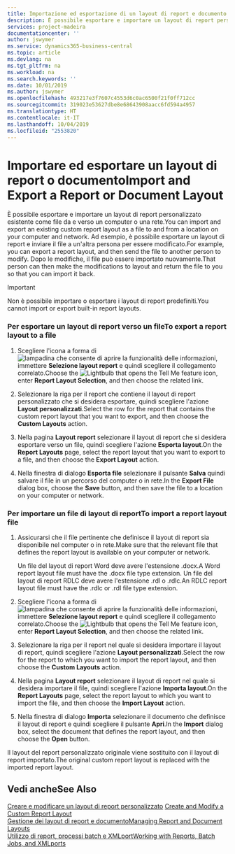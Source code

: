 ```yaml
---
title: Importazione ed esportazione di un layout di report e documento | Microsoft Docs
description: È possibile esportare e importare un layout di report personalizzato esistente come file da e verso un computer o una rete.
services: project-madeira
documentationcenter: ''
author: jswymer
ms.service: dynamics365-business-central
ms.topic: article
ms.devlang: na
ms.tgt_pltfrm: na
ms.workload: na
ms.search.keywords: ''
ms.date: 10/01/2019
ms.author: jswymer
ms.openlocfilehash: 493217e3f7607c4553d6c0ac6500f21f0ff712cc
ms.sourcegitcommit: 319023e53627dbe8e68643908aacc6fd594a4957
ms.translationtype: HT
ms.contentlocale: it-IT
ms.lasthandoff: 10/04/2019
ms.locfileid: "2553820"
---
```

# <a name="import-and-export-a-report-or-document-layout"></a><span data-ttu-id="1781e-103">Importare ed esportare un layout di report o documento</span><span class="sxs-lookup"><span data-stu-id="1781e-103">Import and Export a Report or Document Layout</span></span>
<span data-ttu-id="1781e-104">È possibile esportare e importare un layout di report personalizzato esistente come file da e verso un computer o una rete.</span><span class="sxs-lookup"><span data-stu-id="1781e-104">You can import and export an existing custom report layout as a file to and from a location on your computer and network.</span></span> <span data-ttu-id="1781e-105">Ad esempio, è possibile esportare un layout di report e inviare il file a un'altra persona per essere modificato.</span><span class="sxs-lookup"><span data-stu-id="1781e-105">For example, you can export a report layout, and then send the file to another person to modify.</span></span> <span data-ttu-id="1781e-106">Dopo le modifiche, il file può essere importato nuovamente.</span><span class="sxs-lookup"><span data-stu-id="1781e-106">That person can then make the modifications to layout and return the file to you so that you can import it back.</span></span>  

> [!IMPORTANT]  
>  <span data-ttu-id="1781e-107">Non è possibile importare o esportare i layout di report predefiniti.</span><span class="sxs-lookup"><span data-stu-id="1781e-107">You cannot import or export built-in report layouts.</span></span>  

### <a name="to-export-a-report-layout-to-a-file"></a><span data-ttu-id="1781e-108">Per esportare un layout di report verso un file</span><span class="sxs-lookup"><span data-stu-id="1781e-108">To export a report layout to a file</span></span>  

1.  <span data-ttu-id="1781e-109">Scegliere l'icona a forma di ![lampadina che consente di aprire la funzionalità delle informazioni](media/ui-search/search_small.png "Informazioni sull'operazione che si desidera eseguire"), immettere **Selezione layout report** e quindi scegliere il collegamento correlato.</span><span class="sxs-lookup"><span data-stu-id="1781e-109">Choose the ![Lightbulb that opens the Tell Me feature](media/ui-search/search_small.png "Tell me what you want to do") icon, enter **Report Layout Selection**, and then choose the related link.</span></span>  

2.  <span data-ttu-id="1781e-110">Selezionare la riga per il report che contiene il layout di report personalizzato che si desidera esportare, quindi scegliere l'azione **Layout personalizzati**.</span><span class="sxs-lookup"><span data-stu-id="1781e-110">Select the row for the report that contains the custom report layout that you want to export, and then choose the **Custom Layouts** action.</span></span>  

3.  <span data-ttu-id="1781e-111">Nella pagina **Layout report** selezionare il layout di report che si desidera esportare verso un file, quindi scegliere l'azione **Esporta layout**.</span><span class="sxs-lookup"><span data-stu-id="1781e-111">On the **Report Layouts** page, select the report layout that you want to export to a file, and then choose the **Export Layout** action.</span></span>  

4.  <span data-ttu-id="1781e-112">Nella finestra di dialogo **Esporta file** selezionare il pulsante **Salva** quindi salvare il file in un percorso del computer o in rete.</span><span class="sxs-lookup"><span data-stu-id="1781e-112">In the **Export File** dialog box, choose the **Save** button, and then save the file to a location on your computer or network.</span></span>  

### <a name="to-import-a-report-layout-file"></a><span data-ttu-id="1781e-113">Per importare un file di layout di report</span><span class="sxs-lookup"><span data-stu-id="1781e-113">To import a report layout file</span></span>  

1.  <span data-ttu-id="1781e-114">Assicurarsi che il file pertinente che definisce il layout di report sia disponibile nel computer o in rete.</span><span class="sxs-lookup"><span data-stu-id="1781e-114">Make sure that the relevant file that defines the report layout is available on your computer or network.</span></span>  

     <span data-ttu-id="1781e-115">Un file del layout di report Word deve avere l'estensione .docx.</span><span class="sxs-lookup"><span data-stu-id="1781e-115">A Word report layout file must have the .docx file type extension.</span></span> <span data-ttu-id="1781e-116">Un file del layout di report RDLC deve avere l'estensione .rdl o .rdlc.</span><span class="sxs-lookup"><span data-stu-id="1781e-116">An RDLC report layout file must have the .rdlc or .rdl file type extension.</span></span>  

2.  <span data-ttu-id="1781e-117">Scegliere l'icona a forma di ![lampadina che consente di aprire la funzionalità delle informazioni](media/ui-search/search_small.png "Informazioni sull'operazione che si desidera eseguire"), immettere **Selezione layout report** e quindi scegliere il collegamento correlato.</span><span class="sxs-lookup"><span data-stu-id="1781e-117">Choose the ![Lightbulb that opens the Tell Me feature](media/ui-search/search_small.png "Tell me what you want to do") icon, enter **Report Layout Selection**, and then choose the related link.</span></span>  

3.  <span data-ttu-id="1781e-118">Selezionare la riga per il report nel quale si desidera importare il layout di report, quindi scegliere l'azione **Layout personalizzati**.</span><span class="sxs-lookup"><span data-stu-id="1781e-118">Select the row for the report to which you want to import the report layout, and then choose the **Custom Layouts** action.</span></span>  

4.  <span data-ttu-id="1781e-119">Nella pagina **Layout report** selezionare il layout di report nel quale si desidera importare il file, quindi scegliere l'azione **Importa layout**.</span><span class="sxs-lookup"><span data-stu-id="1781e-119">On the **Report Layouts** page, select the report layout to which you want to import the file, and then choose the **Import Layout** action.</span></span>  

5.  <span data-ttu-id="1781e-120">Nella finestra di dialogo **Importa** selezionare il documento che definisce il layout di report e quindi scegliere il pulsante **Apri**.</span><span class="sxs-lookup"><span data-stu-id="1781e-120">In the **Import** dialog box, select the document that defines the report layout, and then choose the **Open** button.</span></span>  

 <span data-ttu-id="1781e-121">Il layout del report personalizzato originale viene sostituito con il layout di report importato.</span><span class="sxs-lookup"><span data-stu-id="1781e-121">The original custom report layout is replaced with the imported report layout.</span></span>  

## <a name="see-also"></a><span data-ttu-id="1781e-122">Vedi anche</span><span class="sxs-lookup"><span data-stu-id="1781e-122">See Also</span></span>  
 <span data-ttu-id="1781e-123">[Creare e modificare un layout di report personalizzato](ui-how-create-custom-report-layout.md) </span><span class="sxs-lookup"><span data-stu-id="1781e-123">[Create and Modify a Custom Report Layout](ui-how-create-custom-report-layout.md) </span></span>  
 [<span data-ttu-id="1781e-124">Gestione dei layout di report e documento</span><span class="sxs-lookup"><span data-stu-id="1781e-124">Managing Report and Document Layouts</span></span>](ui-manage-report-layouts.md)  
 [<span data-ttu-id="1781e-125">Utilizzo di report, processi batch e XMLport</span><span class="sxs-lookup"><span data-stu-id="1781e-125">Working with Reports, Batch Jobs, and XMLports</span></span>](ui-work-report.md)    
